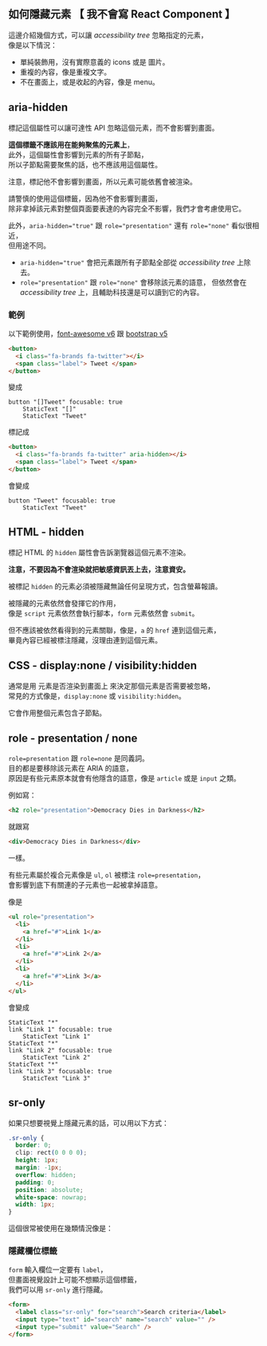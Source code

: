 ## 如何隱藏元素 【 我不會寫 React Component 】

這邊介紹幾個方式，可以讓 _accessibility tree_ 忽略指定的元素，  
像是以下情況：

- 單純裝飾用，沒有實際意義的 icons 或是 圖片。
- 重複的內容，像是重複文字。
- 不在畫面上，或是收起的內容，像是 menu。

## aria-hidden

標記這個屬性可以讓可達性 API 忽略這個元素，而不會影響到畫面。

**這個標籤不應該用在能夠聚焦的元素上**，  
此外，這個屬性會影響到元素的所有子節點，  
所以子節點需要聚焦的話，也不應該用這個屬性。

注意，標記他不會影響到畫面，所以元素可能依舊會被渲染。

請警慎的使用這個標籤，因為他不會影響到畫面，  
除非拿掉該元素對整個頁面要表達的內容完全不影響，我們才會考慮使用它。

此外，`aria-hidden="true"` 跟 `role="presentation"` 還有 `role="none"` 看似很相近，  
但用途不同。

- `aria-hidden="true"` 會把元素跟所有子節點全部從 _accessibility tree_ 上除去。
- `role="presentation"` 跟 `role="none"` 會移除該元素的語意，
  但依然會在 _accessibility tree_ 上，且輔助科技還是可以讀到它的內容。

### 範例

以下範例使用，[font-awesome v6][fontawesome] 跟 [bootstrap v5][bootstrap]

```html
<button>
  <i class="fa-brands fa-twitter"></i>
  <span class="label"> Tweet </span>
</button>
```

變成

```
button "[]Tweet" focusable: true
    StaticText "[]"
    StaticText "Tweet"
```

標記成

```html
<button>
  <i class="fa-brands fa-twitter" aria-hidden></i>
  <span class="label"> Tweet </span>
</button>
```

會變成

```
button "Tweet" focusable: true
    StaticText "Tweet"
```

## HTML - hidden

標記 HTML 的 `hidden` 屬性會告訴瀏覽器這個元素不渲染。

**注意，不要因為不會渲染就把敏感資訊丟上去，注意資安。**

被標記 `hidden` 的元素必須被隱藏無論任何呈現方式，包含螢幕報讀。

被隱藏的元素依然會發揮它的作用，  
像是 `script` 元素依然會執行腳本，`form` 元素依然會 `submit`。

但不應該被依然看得到的元素關聯，像是，`a` 的 `href` 連到這個元素，  
畢竟內容已經被標注隱藏，沒理由連到這個元素。

## CSS - display:none / visibility:hidden

通常是用 元素是否渲染到畫面上 來決定那個元素是否需要被忽略，  
常見的方式像是，`display:none` 或 `visibility:hidden`。

它會作用整個元素包含子節點。

## role - presentation / none

`role=presentation` 跟 `role=none` 是同義詞。  
目的都是要移除該元素在 ARIA 的語意，  
原因是有些元素原本就會有他隱含的語意，像是 `article` 或是 `input` 之類。

例如寫：

```html
<h2 role="presentation">Democracy Dies in Darkness</h2>
```

就跟寫

```html
<div>Democracy Dies in Darkness</div>
```

一樣。

有些元素屬於複合元素像是 `ul`, `ol` 被標注 `role=presentation`，  
會影響到底下有關連的子元素也一起被拿掉語意。

像是

```html
<ul role="presentation">
  <li>
    <a href="#">Link 1</a>
  </li>
  <li>
    <a href="#">Link 2</a>
  </li>
  <li>
    <a href="#">Link 3</a>
  </li>
</ul>
```

會變成

```
StaticText "*"
link "Link 1" focusable: true
    StaticText "Link 1"
StaticText "*"
link "Link 2" focusable: true
    StaticText "Link 2"
StaticText "*"
link "Link 3" focusable: true
    StaticText "Link 3"
```

## sr-only

如果只想要視覺上隱藏元素的話，可以用以下方式：

```css
.sr-only {
  border: 0;
  clip: rect(0 0 0 0);
  height: 1px;
  margin: -1px;
  overflow: hidden;
  padding: 0;
  position: absolute;
  white-space: nowrap;
  width: 1px;
}
```

這個很常被使用在幾類情況像是：

### 隱藏欄位標籤

`form` 輸入欄位一定要有 `label`，  
但畫面視覺設計上可能不想顯示這個標籤，  
我們可以用 `sr-only` 進行隱藏。

```html
<form>
  <label class="sr-only" for="search">Search criteria</label>
  <input type="text" id="search" name="search" value="" />
  <input type="submit" value="Search" />
</form>
```

[fontawesome]: https://fontawesome.com/
[bootstrap]: https://getbootstrap.com/
